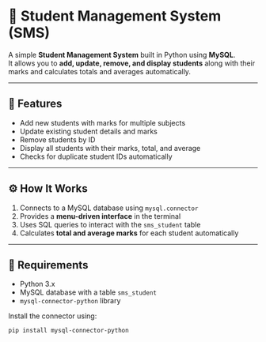 # 🏫 Student Management System (SMS)

A simple **Student Management System** built in Python using **MySQL**.  
It allows you to **add, update, remove, and display students** along with their marks and calculates totals and averages automatically.

---

## 🚀 Features

- Add new students with marks for multiple subjects  
- Update existing student details and marks  
- Remove students by ID  
- Display all students with their marks, total, and average  
- Checks for duplicate student IDs automatically  

---

## ⚙️ How It Works

1. Connects to a MySQL database using `mysql.connector`  
2. Provides a **menu-driven interface** in the terminal  
3. Uses SQL queries to interact with the `sms_student` table  
4. Calculates **total and average marks** for each student automatically  

---

## 🧩 Requirements

- Python 3.x  
- MySQL database with a table `sms_student`  
- `mysql-connector-python` library  

Install the connector using:  
```bash
pip install mysql-connector-python
